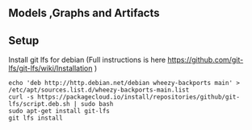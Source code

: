 ##  Models ,Graphs and Artifacts 

## Setup

Install git lfs for debian (Full instructions is here https://github.com/git-lfs/git-lfs/wiki/Installation )

```
echo 'deb http://http.debian.net/debian wheezy-backports main' > /etc/apt/sources.list.d/wheezy-backports-main.list
curl -s https://packagecloud.io/install/repositories/github/git-lfs/script.deb.sh | sudo bash
sudo apt-get install git-lfs
git lfs install
```
